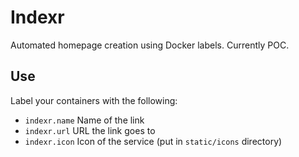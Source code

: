 # Indexr

Automated homepage creation using Docker labels. Currently POC.

## Use

Label your containers with the following:

- `indexr.name` Name of the link 
- `indexr.url` URL the link goes to
- `indexr.icon` Icon of the service (put in `static/icons` directory)

